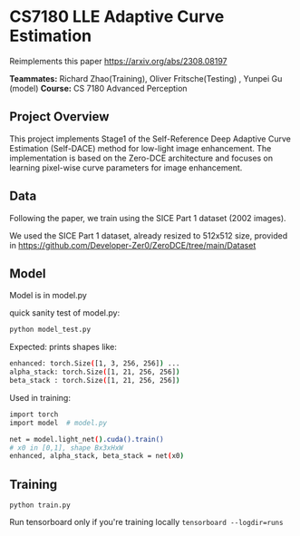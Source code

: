 # CS7180 LLE Adaptive Curve Estimation

Reimplements this paper https://arxiv.org/abs/2308.08197

**Teammates:** Richard Zhao(Training), Oliver Fritsche(Testing) , Yunpei Gu (model)
**Course:** CS 7180 Advanced Perception  

## Project Overview

This project implements Stage1 of the Self-Reference Deep Adaptive Curve Estimation (Self-DACE) method for low-light image enhancement. The implementation is based on the Zero-DCE architecture and focuses on learning pixel-wise curve parameters for image enhancement.


## Data

Following the paper, we train using the SICE Part 1 dataset (2002 images). 

We used the SICE Part 1 dataset, already resized to 512x512 size, provided in https://github.com/Developer-Zer0/ZeroDCE/tree/main/Dataset


## Model

Model is in model.py

quick sanity test of model.py:

```bash
python model_test.py
```

Expected: prints shapes like:

```bash
enhanced: torch.Size([1, 3, 256, 256]) ...
alpha_stack: torch.Size([1, 21, 256, 256])
beta_stack : torch.Size([1, 21, 256, 256])
```

Used in training:
```bash
import torch
import model  # model.py

net = model.light_net().cuda().train()
# x0 in [0,1], shape Bx3xHxW
enhanced, alpha_stack, beta_stack = net(x0)
```

## Training

```
python train.py
```

Run tensorboard only if you're training locally `tensorboard --logdir=runs`

